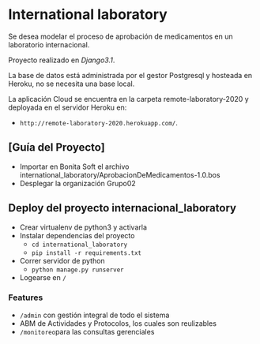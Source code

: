 # International laboratory
Se desea modelar el proceso de aprobación de medicamentos en un laboratorio internacional.

Proyecto realizado en *Django3.1*.

La base de datos está administrada por el gestor Postgresql y hosteada en Heroku, no se necesita una base local.

La aplicación Cloud se encuentra en la carpeta remote-laboratory-2020 y deployada en el servidor Heroku en: 
- `http://remote-laboratory-2020.herokuapp.com/`.


## [Guía del Proyecto]

+ Importar en Bonita Soft el archivo international_laboratory/AprobacionDeMedicamentos-1.0.bos
+ Desplegar la organización Grupo02

## Deploy del proyecto internacional_laboratory

- Crear virtualenv de python3 y activarla
- Instalar dependencias del proyecto
  - `cd international_laboratory`
  - `pip install -r requirements.txt`
- Correr servidor de python
  - `python manage.py runserver`
- Logearse en `/`


### Features

+ `/admin` con gestión integral de todo el sistema
+ ABM de Actividades y Protocolos, los cuales son reulizables
+ `/monitoreo`para las consultas gerenciales
